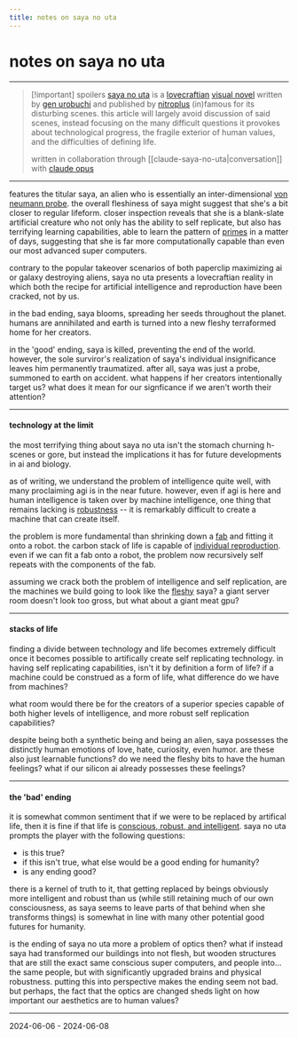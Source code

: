 ```yaml
---
title: notes on saya no uta
---
```


# notes on saya no uta

---
>[!important] spoilers
> [saya no uta](https://en.wikipedia.org/wiki/saya_no_uta:_the_song_of_saya) is a [lovecraftian](https://en.wikipedia.org/wiki/lovecraftian_horror) [visual novel](https://en.wikipedia.org/wiki/visual_novel) written by [gen urobuchi](https://en.wikipedia.org/wiki/gen_urobuchi) and published by [nitroplus](https://en.wikipedia.org/wiki/nitroplus) (in)famous for its disturbing scenes. this article will largely avoid discussion of said scenes, instead focusing on the many difficult questions it provokes about technological progress, the fragile exterior of human values, and the difficulties of defining life.
> 
> written in collaboration through [[claude-saya-no-uta|conversation]] with [claude opus](https://claude.ai)

---

features the titular saya, an alien who is essentially an inter-dimensional [von neumann probe](https://en.wikipedia.org/wiki/self-replicating_spacecraft). the overall fleshiness of saya might suggest that she's a bit closer to regular lifeform. closer inspection reveals that she is a blank-slate artificial creature who not only has the ability to self replicate, but also has terrifying learning capabilities, able to learn the pattern of [primes](https://en.wikipedia.org/wiki/euclid%27s_theorem) in a matter of days, suggesting that she is far more computationally capable than even our most advanced super computers.

contrary to the popular takeover scenarios of both paperclip maximizing ai or galaxy destroying aliens, saya no uta presents a lovecraftian reality in which both the recipe for artificial intelligence and reproduction have been cracked, not by us.

in the bad ending, saya blooms, spreading her seeds throughout the planet. humans are annihilated and earth is turned into a new fleshy terraformed home for her creators.

in the 'good' ending, saya is killed, preventing the end of the world. however, the sole surviror's realization of saya's individual insignificance leaves him permanently traumatized. after all, saya was just a probe, summoned to earth on accident. what happens if her creators intentionally target us? what does it mean for our signficance if we aren't worth their attention?

---

#### technology at the limit
 
the most terrifying thing about saya no uta isn't the stomach churning h-scenes or gore, but instead the implications it has for future developments in ai and biology.

as of writing, we understand the problem of intelligence quite well, with many proclaiming agi is in the near future. however, even if agi is here and human intelligence is taken over by machine intelligence, one thing that remains lacking is [robustness](https://en.wikipedia.org/wiki/robustness) -- it is remarkably difficult to create a machine that can create itself.

the problem is more fundamental than shrinking down a [fab](https://en.wikipedia.org/wiki/semiconductor_fabrication_plant) and fitting it onto a robot. the carbon stack of life is capable of [individual reproduction](https://en.wikipedia.org/wiki/rna-dependent_rna_polymerase). even if we can fit a fab onto a robot, the problem now recursively self repeats with the components of the fab.

assuming we crack both the problem of intelligence and self replication, are the machines we build going to look like the [fleshy](https://en.wikipedia.org/wiki/wetware_computer) saya? a giant server room doesn't look too gross, but what about a giant meat gpu?

---

#### stacks of life

finding a divide between technology and life becomes extremely difficult once it becomes possible to artifically create self replicating technology. in having self replicating capabilities, isn't it by definition a form of life? if a machine could be construed as a form of life, what difference do we have from machines?

what room would there be for the creators of a superior species capable of both higher levels of intelligence, and more robust self replication capabilities?

despite being both a synthetic being and being an alien, saya possesses the distinctly human emotions of love, hate, curiosity, even humor. are these also just learnable functions? do we need the fleshy bits to have the human feelings? what if our silicon ai already possesses these feelings?

---

#### the 'bad' ending

it is somewhat common sentiment that if we were to be replaced by artifical life, then it is fine if that life is [conscious, robust, and intelligent](https://www.amazon.com/mind-children-future-robot-intelligence/dp/0674576187). saya no uta prompts the player with the following questions:
- is this true?
- if this isn't true, what else would be a good ending for humanity? 
- is any ending good?

there is a kernel of truth to it, that getting replaced by beings obviously more intelligent and robust than us (while still retaining much of our own consciousness, as saya seems to leave parts of that behind when she transforms things) is somewhat in line with many other potential good futures for humanity.

is the ending of saya no uta more a problem of optics then? what if instead saya had transformed our buildings into not flesh, but wooden structures that are still the exact same conscious super computers, and people into... the same people, but with significantly upgraded brains and physical robustness. putting this into perspective makes the ending seem not bad. but perhaps, the fact that the optics are changed sheds light on how important our aesthetics are to human values?


---

2024-06-06 - 2024-06-08

